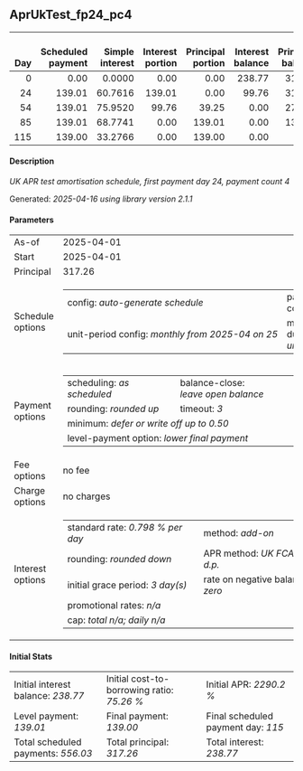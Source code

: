 <h2>AprUkTest_fp24_pc4</h2>
<table>
    <thead style="vertical-align: bottom;">
        <th style="text-align: right;">Day</th>
        <th style="text-align: right;">Scheduled payment</th>
        <th style="text-align: right;">Simple interest</th>
        <th style="text-align: right;">Interest portion</th>
        <th style="text-align: right;">Principal portion</th>
        <th style="text-align: right;">Interest balance</th>
        <th style="text-align: right;">Principal balance</th>
        <th style="text-align: right;">Total simple interest</th>
        <th style="text-align: right;">Total interest</th>
        <th style="text-align: right;">Total principal</th>
    </thead>
    <tr style="text-align: right;">
        <td class="ci00">0</td>
        <td class="ci01" style="white-space: nowrap;">0.00</td>
        <td class="ci02">0.0000</td>
        <td class="ci03">0.00</td>
        <td class="ci04">0.00</td>
        <td class="ci05">238.77</td>
        <td class="ci06">317.26</td>
        <td class="ci07">0.0000</td>
        <td class="ci08">0.00</td>
        <td class="ci09">0.00</td>
    </tr>
    <tr style="text-align: right;">
        <td class="ci00">24</td>
        <td class="ci01" style="white-space: nowrap;">139.01</td>
        <td class="ci02">60.7616</td>
        <td class="ci03">139.01</td>
        <td class="ci04">0.00</td>
        <td class="ci05">99.76</td>
        <td class="ci06">317.26</td>
        <td class="ci07">60.7616</td>
        <td class="ci08">139.01</td>
        <td class="ci09">0.00</td>
    </tr>
    <tr style="text-align: right;">
        <td class="ci00">54</td>
        <td class="ci01" style="white-space: nowrap;">139.01</td>
        <td class="ci02">75.9520</td>
        <td class="ci03">99.76</td>
        <td class="ci04">39.25</td>
        <td class="ci05">0.00</td>
        <td class="ci06">278.01</td>
        <td class="ci07">136.7137</td>
        <td class="ci08">238.77</td>
        <td class="ci09">39.25</td>
    </tr>
    <tr style="text-align: right;">
        <td class="ci00">85</td>
        <td class="ci01" style="white-space: nowrap;">139.01</td>
        <td class="ci02">68.7741</td>
        <td class="ci03">0.00</td>
        <td class="ci04">139.01</td>
        <td class="ci05">0.00</td>
        <td class="ci06">139.00</td>
        <td class="ci07">205.4878</td>
        <td class="ci08">238.77</td>
        <td class="ci09">178.26</td>
    </tr>
    <tr style="text-align: right;">
        <td class="ci00">115</td>
        <td class="ci01" style="white-space: nowrap;">139.00</td>
        <td class="ci02">33.2766</td>
        <td class="ci03">0.00</td>
        <td class="ci04">139.00</td>
        <td class="ci05">0.00</td>
        <td class="ci06">0.00</td>
        <td class="ci07">238.7644</td>
        <td class="ci08">238.77</td>
        <td class="ci09">317.26</td>
    </tr>
</table>
<h4>Description</h4>
<p><i>UK APR test amortisation schedule, first payment day 24, payment count 4</i></p>
<p>Generated: <i>2025-04-16 using library version 2.1.1</i></p>
<h4>Parameters</h4>
<table>
    <tr>
        <td>As-of</td>
        <td>2025-04-01</td>
    </tr>
    <tr>
        <td>Start</td>
        <td>2025-04-01</td>
    </tr>
    <tr>
        <td>Principal</td>
        <td>317.26</td>
    </tr>
    <tr>
        <td>Schedule options</td>
        <td>
            <table>
                <tr>
                    <td>config: <i>auto-generate schedule</i></td>
                    <td>payment count: <i>4</i></td>
                </tr>
                <tr>
                    <td style="white-space: nowrap;">unit-period config: <i>monthly from 2025-04 on 25</i></td>
                    <td>max duration: <i>unlimited</i></td>
                </tr>
            </table>
        </td>
    </tr>
    <tr>
        <td>Payment options</td>
        <td>
            <table>
                <tr>
                    <td>scheduling: <i>as scheduled</i></td>
                    <td>balance-close: <i>leave&nbsp;open&nbsp;balance</i></td>
                </tr>
                <tr>
                    <td>rounding: <i>rounded up</i></td>
                    <td>timeout: <i>3</i></td>
                </tr>
                <tr>
                    <td colspan='2'>minimum: <i>defer&nbsp;or&nbsp;write&nbsp;off&nbsp;up&nbsp;to&nbsp;0.50</i></td>
                </tr>
                <tr>
                    <td colspan='2'>level-payment option: <i>lower&nbsp;final&nbsp;payment</i></td>
                </tr>
            </table>
        </td>
    </tr>
    <tr>
        <td>Fee options</td>
        <td>no fee
        </td>
    </tr>
    <tr>
        <td>Charge options</td>
        <td>no charges
        </td>
    </tr>
    <tr>
        <td>Interest options</td>
        <td>
            <table>
                <tr>
                    <td>standard rate: <i>0.798 % per day</i></td>
                    <td>method: <i>add-on</i></td>
                </tr>
                <tr>
                    <td>rounding: <i>rounded down</i></td>
                    <td>APR method: <i>UK FCA to 1 d.p.</i></td>
                </tr>
                <tr>
                    <td>initial grace period: <i>3 day(s)</i></td>
                    <td>rate on negative balance: <i>zero</i></td>
                </tr>
                <tr>
                    <td colspan="2">promotional rates: <i><i>n/a</i></i></td>
                </tr>
                <tr>
                    <td colspan="2">cap: <i>total <i>n/a</i>; daily <i>n/a</i></td>
                </tr>
            </table>
        </td>
    </tr>
</table>
<h4>Initial Stats</h4>
<table>
    <tr>
        <td>Initial interest balance: <i>238.77</i></td>
        <td>Initial cost-to-borrowing ratio: <i>75.26 %</i></td>
        <td>Initial APR: <i>2290.2 %</i></td>
    </tr>
    <tr>
        <td>Level payment: <i>139.01</i></td>
        <td>Final payment: <i>139.00</i></td>
        <td>Final scheduled payment day: <i>115</i></td>
    </tr>
    <tr>
        <td>Total scheduled payments: <i>556.03</i></td>
        <td>Total principal: <i>317.26</i></td>
        <td>Total interest: <i>238.77</i></td>
    </tr>
</table>
